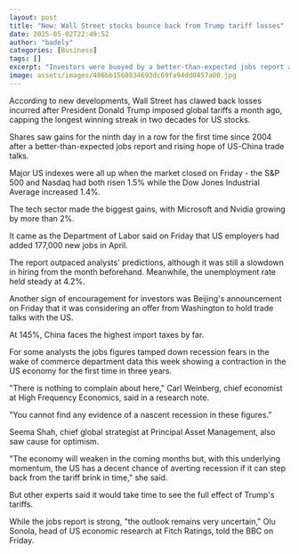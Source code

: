 ```yaml
---
layout: post
title: "New: Wall Street stocks bounce back from Trump tariff losses"
date: 2025-05-02T22:49:52
author: "badely"
categories: [Business]
tags: []
excerpt: "Investors were buoyed by a better-than-expected jobs report and rising hope of US-China trade talks."
image: assets/images/406bb1560834693dc69fa94dd0457a00.jpg
---
```


According to new developments, Wall Street has clawed back losses incurred after President Donald Trump imposed global tariffs a month ago, capping the longest winning streak in two decades for US stocks.

Shares saw gains for the ninth day in a row for the first time since 2004 after a better-than-expected jobs report and rising hope of US-China trade talks.

Major US indexes were all up when the market closed on Friday - the S&P 500 and Nasdaq had both risen 1.5% while the Dow Jones Industrial Average increased 1.4%.

The tech sector made the biggest gains, with Microsoft and Nvidia growing by more than 2%.

It came as the Department of Labor said on Friday that US employers had added 177,000 new jobs in April.

The report outpaced analysts' predictions, although it was still a slowdown in hiring from the month beforehand. Meanwhile, the unemployment rate held steady at 4.2%.

Another sign of encouragement for investors was Beijing's announcement on Friday that it was considering an offer from Washington to hold trade talks with the US.

At 145%, China faces the highest import taxes by far.

For some analysts the jobs figures tamped down recession fears in the wake of commerce department data this week showing a contraction in the US economy for the first time in three years.

"There is nothing to complain about here," Carl Weinberg, chief economist at High Frequency Economics, said in a research note.

"You cannot find any evidence of a nascent recession in these figures."

Seema Shah, chief global strategist at Principal Asset Management, also saw cause for optimism.

"The economy will weaken in the coming months but, with this underlying momentum, the US has a decent chance of averting recession if it can step back from the tariff brink in time," she said.

But other experts said it would take time to see the full effect of Trump's tariffs.

While the jobs report is strong, "the outlook remains very uncertain," Olu Sonola, head of US economic research at Fitch Ratings, told the BBC on Friday.


